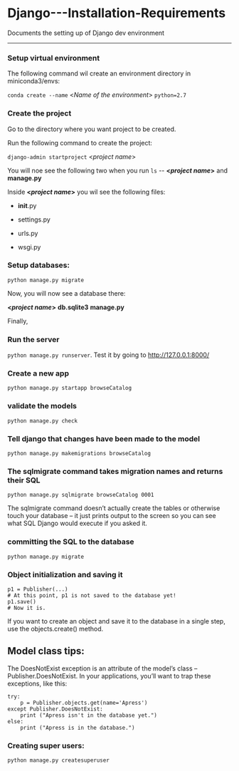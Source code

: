 # Django---Installation-Requirements
Documents the setting up of Django dev environment

---

### Setup virtual environment

The following command wil create an environment directory in miniconda3/envs:

`conda create --name` <_Name of the environment_> `python=2.7`

### Create the project

Go to the directory where you want project to be created.

Run the following command to create the project:

`django-admin startproject` <_project name_> 

You will noe see the following two when you run `ls` -- 
**<_project name_>** and **manage.py**

Inside **<_project name_>** you wil see the following files:

  * __init__.py

  * settings.py

  * urls.py

  * wsgi.py

### Setup databases: 

`python manage.py migrate`

Now, you will now see a database there:

**<_project name_>**  **db.sqlite3**  **manage.py**

Finally,

### Run the server

`python manage.py runserver`. Test it by going to http://127.0.0.1:8000/

### Create a new app

`python manage.py startapp browseCatalog`

### validate the models

`python manage.py check`

### Tell django that changes have been made to the model

`python manage.py makemigrations browseCatalog`

### The sqlmigrate command takes migration names and returns their SQL

`python manage.py sqlmigrate browseCatalog 0001`

The sqlmigrate command doesn’t actually create the tables or otherwise touch your database – it just prints output to the screen so you can see what SQL Django would execute if you asked it.

###  committing the SQL to the database

`python manage.py migrate`


### Object initialization and saving it
```
p1 = Publisher(...)
# At this point, p1 is not saved to the database yet!
p1.save()
# Now it is.
```

If you want to create an object and save it to the database in a single step, use the objects.create() method.

## Model class tips:


The DoesNotExist exception is an attribute of the model’s class – Publisher.DoesNotExist. In your applications, you’ll want to trap these exceptions, like this:
```
try:
    p = Publisher.objects.get(name='Apress')
except Publisher.DoesNotExist:
    print ("Apress isn't in the database yet.")
else:
    print ("Apress is in the database.")
```




### Creating super users:

`python manage.py createsuperuser`

